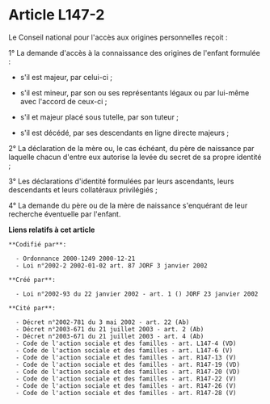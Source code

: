 # Article L147-2

Le Conseil national pour l'accès aux origines personnelles reçoit :

1° La demande d'accès à la connaissance des origines de l'enfant formulée :

- s'il est majeur, par celui-ci ;

- s'il est mineur, par son ou ses représentants légaux ou par lui-même avec l'accord de ceux-ci ;

- s'il et majeur placé sous tutelle, par son tuteur ;

- s'il est décédé, par ses descendants en ligne directe majeurs ;

2° La déclaration de la mère ou, le cas échéant, du père de naissance par laquelle chacun d'entre eux autorise la levée du
secret de sa propre identité ;

3° Les déclarations d'identité formulées par leurs ascendants, leurs descendants et leurs collatéraux privilégiés ;

4° La demande du père ou de la mère de naissance s'enquérant de leur recherche éventuelle par l'enfant.

**Liens relatifs à cet article**

	**Codifié par**:

	  - Ordonnance 2000-1249 2000-12-21
	  - Loi n°2002-2 2002-01-02 art. 87 JORF 3 janvier 2002

	**Créé par**:

	  - Loi n°2002-93 du 22 janvier 2002 - art. 1 () JORF 23 janvier 2002

	**Cité par**:

	  - Décret n°2002-781 du 3 mai 2002 - art. 22 (Ab)
	  - Décret n°2003-671 du 21 juillet 2003 - art. 2 (Ab)
	  - Décret n°2003-671 du 21 juillet 2003 - art. 4 (Ab)
	  - Code de l'action sociale et des familles - art. L147-4 (VD)
	  - Code de l'action sociale et des familles - art. L147-6 (V)
	  - Code de l'action sociale et des familles - art. R147-13 (V)
	  - Code de l'action sociale et des familles - art. R147-19 (VD)
	  - Code de l'action sociale et des familles - art. R147-20 (VD)
	  - Code de l'action sociale et des familles - art. R147-22 (V)
	  - Code de l'action sociale et des familles - art. R147-26 (V)
	  - Code de l'action sociale et des familles - art. R147-28 (V)
